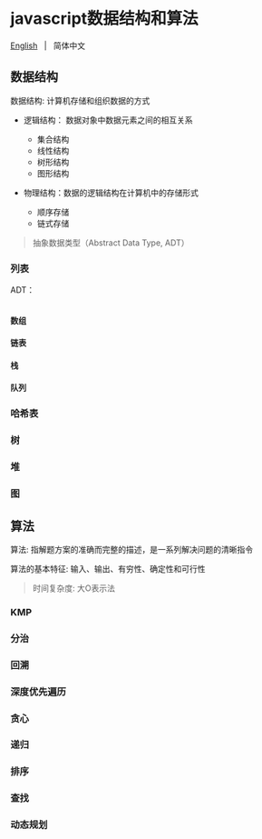 # javascript数据结构和算法

[English](./README.md) &nbsp; | &nbsp; 简体中文


## 数据结构

数据结构: 计算机存储和组织数据的方式

- 逻辑结构： 数据对象中数据元素之间的相互关系

  - 集合结构
  - 线性结构
  - 树形结构
  - 图形结构

- 物理结构：数据的逻辑结构在计算机中的存储形式
  - 顺序存储
  - 链式存储 


> 抽象数据类型（Abstract Data Type, ADT）

### 列表

ADT：

```ts


```

#### 数组

#### 链表

#### 栈

#### 队列

### 哈希表

### 树

### 堆

### 图


## 算法

算法: 指解题方案的准确而完整的描述，是一系列解决问题的清晰指令

算法的基本特征: 输入、输出、有穷性、确定性和可行性

> 时间复杂度: 大O表示法

### KMP

### 分治

### 回溯

### 深度优先遍历

### 贪心

### 递归

### 排序

### 查找

### 动态规划




